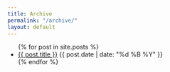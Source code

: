 ```yaml
---
title: Archive
permalink: "/archive/"
layout: default
---
```


<div class="row">
    <div class="col-xs-12">
        <ul class="entries">
            {% for post in site.posts %}
                <li>
                    <span class="title"><a href="{{ post.url }}">{{ post.title }}</a></span>
                    <span class="date">{{ post.date | date: "%d %B %Y" }}</span>
                </li>
            {% endfor %}
        </ul>
    </div>
</div>